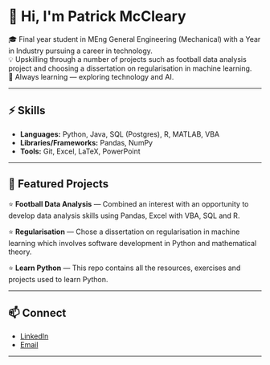 # 👋 Hi, I'm Patrick McCleary  

🎓 Final year student in MEng General Engineering (Mechanical) with a Year in Industry pursuing a career in technology.  
💡 Upskilling through a number of projects such as football data analysis project and choosing a dissertation on regularisation in machine learning.  
🌱 Always learning — exploring technology and AI.    

---

## ⚡ Skills

- **Languages:** Python, Java, SQL (Postgres), R, MATLAB, VBA
- **Libraries/Frameworks:** Pandas, NumPy
- **Tools:** Git, Excel, LaTeX, PowerPoint

---

## 📌 Featured Projects

⭐ **Football Data Analysis** — Combined an interest with an opportunity to develop data analysis skills using Pandas, Excel with VBA, SQL and R.

⭐ **Regularisation** — Chose a dissertation on regularisation in machine learning which involves software development in Python and mathematical theory.

⭐ **Learn Python** — This repo contains all the resources, exercises and projects used to learn Python.

---

## 📫 Connect

- [LinkedIn](https://www.linkedin.com/in/patrickjmccleary)
- [Email](mailto:patrick.mccleary.work@gmail.com)

---